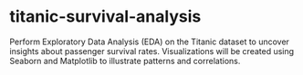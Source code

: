 # titanic-survival-analysis
Perform Exploratory Data Analysis (EDA) on the Titanic dataset to uncover insights about passenger survival rates. Visualizations will be created using Seaborn and Matplotlib to illustrate patterns and correlations. 
